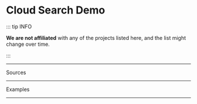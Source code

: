 <script setup lang="ts">
import { onMounted, computed, ref, watch } from "vue";

import { data } from "../../../data/url_cloud.data.js";

import Radio from "../../../components/Radio.vue";
import Tabs from "../../../components/Tabs.vue";
import ButtonGroup from "../../../components/ButtonGroup.vue";
import Markdown from "../../../components/Markdown.vue";

const loaded = ref(false);

onMounted(() => {
  Promise.all([
    import("@getcanary/web/components/canary-root.js"),
    import("@getcanary/web/components/canary-provider-cloud.js"),
    import("@getcanary/web/components/canary-content.js"),
    import("@getcanary/web/components/canary-input.js"),
    import("@getcanary/web/components/canary-search.js"),
    import("@getcanary/web/components/canary-search-results.js"),
    import("@getcanary/web/components/canary-callout-discord.js"),
    import("@getcanary/web/components/canary-ask.js"),
    import("@getcanary/web/components/canary-ask-results.js"),
    import("@getcanary/web/components/canary-mode-breadcrumb.js"),
  ]).then(() => {
    loaded.value = true;
  });
});

const sourceGroups = ["canary", "dspy"] as const;
const sourceGroup = ref<(typeof sourceGroups)[number]>(sourceGroups[0]);

const sourceNames = computed(() => {
  if (sourceGroup.value === "canary") {
    return ["canary_webpage", "canary_issue"];
  }

  if (sourceGroup.value === "dspy") {
    return ["dspy_webpage", "dspy_issue", "dspy_discussion"];
  }

  throw new Error();
});

const tabs = ["UI", "Code"] as const;
const tab = ref(tabs[0]);

watch(sourceGroup, () => {
  tab.value = tabs[0];
});

const globs = computed(() => {
  if (sourceGroup.value === "canary") {
    return JSON.stringify([
      { name: "Docs", pattern: "**/docs/**/*" },
      { name: "Github", pattern: "github.com/**/*" },
    ]);
  }

  if (sourceGroup.value === "dspy") {
    return JSON.stringify([
      { name: "Docs", pattern: "**/docs/**/*" },
      { name: "API", pattern: "**/api/**" },
      { name: "Github", pattern: "**/github.com/**" },
    ]);
  }
});

const question = ref("");
const questions = ref([]);

watch(sourceGroup, () => {
  if (sourceGroup.value === "canary") {
    question.value = "vite";
    questions.value = [
      "api-base",
      "vitepress supported?",
      "how to change overall mood?",
      "code example for changing hue?",
    ];
  }

  if (sourceGroup.value === "dspy") {
    question.value = "dspy";
    questions.value = [
      "dspy"
    ];
  }
}, { immediate: true });
</script>

# Cloud Search Demo

::: tip INFO

**We are not affiliated** with any of the projects listed here, and the list might change over time.

:::

<div class="mt-6 flex flex-col gap-2">
  <hr class="my-1" />
  <div class="flex flex-row gap-4 items-center">
    <span class="text-sm font-semibold">Sources</span>
    <Radio :values="sourceGroups" :selected="sourceGroup" @update:selected="sourceGroup = $event" />
  </div>
  <hr class="my-1" />
  <div class="flex flex-row gap-4 items-center">
    <span class="text-sm font-semibold">Examples</span>
    <ButtonGroup :values="questions" @update:selected="question = $event" />
  </div>
  <hr class="my-1" />
</div>

<div class="container flex flex-col gap-2 mt-4" v-if="loaded">
  <Tabs :values="tabs" :selected="tab" @update:selected="tab = $event" />

  <canary-root framework="vitepress" :key="question" :query="question" v-show="tab === 'UI'">
    <canary-provider-cloud :api-base="data.base" :api-key="data.key" :sources="sourceNames">
      <canary-content>
        <canary-input slot="input"></canary-input>
        <canary-search slot="mode">
          <canary-filter-tabs-glob slot="head" :tabs="globs"></canary-filter-tabs-glob>
          <canary-search-results slot="body"></canary-search-results>
        </canary-search>
        <canary-ask slot="mode">
          <canary-ask-results slot="body"></canary-ask-results>
        </canary-ask>
      </canary-content>
    </canary-provider-cloud>
  </canary-root>


  <template v-if="tab === 'Code'">

  <Markdown>

```html-vue{5-11}
<canary-root framework="vitepress">
  <canary-provider-cloud api-base="<API_BASE>" api-key="<API_KEY>">
    <canary-content>
      <canary-input slot="input"></canary-input>
      <canary-search slot="mode">
        <canary-filter-tabs-glob slot="head" tabs={JSON.stringify(tabs)}></canary-filter-tabs-glob>
        <canary-search-results slot="body"></canary-search-results>
      </canary-search>
      <canary-ask slot="mode">
        <canary-ask-results slot="body"></canary-ask-results>
      </canary-ask>
    </canary-content>
  </canary-provider-cloud>
</canary-root>
```

  </Markdown>

  </template>
</div>

<style scoped>
canary-root {
  --canary-content-max-width: 690px;
  --canary-content-max-height: 400px;
}
</style>

